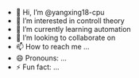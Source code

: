 - 👋 Hi, I’m @yangxing18-cpu
- 👀 I’m interested in controll theory
- 🌱 I’m currently learning automation
- 💞️ I’m looking to collaborate on 
- 📫 How to reach me ...
- 😄 Pronouns: ...
- ⚡ Fun fact: ...

<!---
yangxing18-cpu/yangxing18-cpu is a ✨ special ✨ repository because its `README.md` (this file) appears on your GitHub profile.
You can click the Preview link to take a look at your changes.
--->
